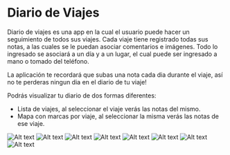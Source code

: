 # Diario de Viajes

Diario de viajes es una app en la cual el usuario puede hacer un seguimiento de todos sus viajes.
Cada viaje tiene registrado todas sus notas, a las cuales se le puedan asociar comentarios e imágenes. 
Todo lo ingresado se asociará a un día y a un lugar, el cual puede ser ingresado a mano o tomado del teléfono.

La aplicación te recordará que subas una nota cada dia durante el viaje, así no te perderas ningun dia en el diario de tu viaje!

Podrás visualizar tu diario de dos formas diferentes:
- Lista de viajes, al seleccionar el viaje verás las notas del mismo.
- Mapa con marcas por viaje, al seleccionar la misma verás las notas de ese viaje.

![Alt text](/images/1.png)
![Alt text](/images/2.png)
![Alt text](/images/3.png)
![Alt text](/images/4.png)
![Alt text](/images/5.png)
![Alt text](/images/6.png)
![Alt text](/images/7.png)
![Alt text](/images/8.png)
